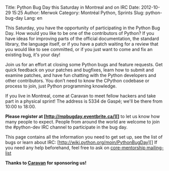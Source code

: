 Title: Python Bug Day this Saturday in Montreal and on IRC
Date: 2012-10-29 15:25
Author: Merwok
Category: Montréal Python, Sprints
Slug: python-bug-day
Lang: en

<!--:en-->

This Saturday, you have the opportunity of participating in the Python
Bug Day. How would you like to be one of the contributors of Python? If
you have ideas for improving parts of the official documentation, the
standard library, the language itself, or if you have a patch waiting
for a review that you would like to see committed, or if you just want
to come and fix an existing bug, it's your day!

</p>

Join us for an effort at closing some Python bugs and feature requests.
Get quick feedback on your patches and bugfixes, learn how to submit and
examine patches, and have fun chatting with the Python developers and
other contributors. You don’t need to know the CPython codebase or
process to join, just Python programming knowledge.

</p>

If you live in Montreal, come at Caravan to meet fellow hackers and take
part in a physical sprint! The address is 5334 de Gaspé; we'll be there
from 10:00 to 18:00.

</p>

**Please register at [http://mpbugday.eventbrite.ca/][]** to let us know
how many people to expect. People from around the world are welcome to
join the \#python-dev IRC channel to participate in the bug day.

</p>

This page contains all the information you need to get set up, see the
list of bugs or learn about IRC:
[http://wiki.python.org/moin/PythonBugDay][] If you need any help
beforehand, feel free to ask on [core-mentorship mailing-list][]

</p>

**Thanks to [Caravan][] for sponsoring us!**

<!--:-->

</p>

  [http://mpbugday.eventbrite.ca/]: http://mpbugday.eventbrite.ca/
  [http://wiki.python.org/moin/PythonBugDay]: http://wiki.python.org/moin/PythonBugDay
  [core-mentorship mailing-list]: http://mail.python.org/mailman/listinfo/core-mentorship
  [Caravan]: http://caravan.coop/
